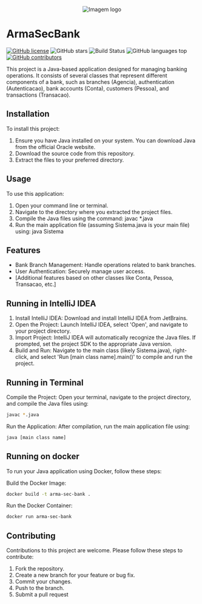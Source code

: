 <p align="center">
  <img src="https://github.com/alvarorichard/ArmaSecBank/assets/102667323/e4689d85-a747-4334-a0ab-6c3abd95224b" alt="Imagem logo" />
</p>

# ArmaSecBank
[![GitHub license](https://img.shields.io/github/license/alvarorichard/ArmaSecBank)](alvarorichard/ArmaSecBank/blob/master/LICENSE)
![GitHub stars](https://img.shields.io/github/stars/alvarorichard/ArmaSecBank)
![Build Status](https://github.com/alvarorichard/ArmaSecBank/actions/workflows/ci.yml/badge.svg)
![GitHub languages top](https://img.shields.io/github/languages/top/alvarorichard/ArmaSecBank)
[![GitHub contributors](https://img.shields.io/github/contributors/alvarorichard/ArmaSecBank)](https://github.com/alvarorichard/ArmaSecBank/graphs/contributors)

This project is a Java-based application designed for managing banking operations. It consists of several classes that represent different components of a bank, such as branches (Agencia), authentication (Autenticacao), bank accounts (Conta), customers (Pessoa), and transactions (Transacao).

## Installation

To install this project:

1. Ensure you have Java installed on your system. You can download Java from the official Oracle website.
2. Download the source code from this repository.
3. Extract the files to your preferred directory.
   
## Usage
To use this application:

1. Open your command line or terminal.
2. Navigate to the directory where you extracted the project files.
3. Compile the Java files using the command: javac *.java
4. Run the main application file (assuming Sistema.java is your main file) using: java Sistema

## Features

* Bank Branch Management: Handle operations related to bank branches.
* User Authentication: Securely manage user access.
* [Additional features based on other classes like Conta, Pessoa, Transacao, etc.]
  

## Running in IntelliJ IDEA

1. Install IntelliJ IDEA: Download and install IntelliJ IDEA from JetBrains.
2. Open the Project: Launch IntelliJ IDEA, select 'Open', and navigate to your project directory.
3. Import Project: IntelliJ IDEA will automatically recognize the Java files. If prompted, set the project SDK to the appropriate Java version.
4. Build and Run: Navigate to the main class (likely Sistema.java), right-click, and select 'Run [main class name].main()' to compile and run the project.
   
## Running in Terminal

Compile the Project: Open your terminal, navigate to the project directory, and compile the Java files using:

```bash
javac *.java
```

Run the Application: After compilation, run the main application file using:

```bash
java [main class name]
```

## Running on docker

To run your Java application using Docker, follow these steps:

Build the Docker Image:
```bash
docker build -t arma-sec-bank .
```

Run the Docker Container:
```bash
docker run arma-sec-bank
```

## Contributing
Contributions to this project are welcome. Please follow these steps to contribute:

1. Fork the repository.
2. Create a new branch for your feature or bug fix.
3. Commit your changes.
4. Push to the branch.
5. Submit a pull request

